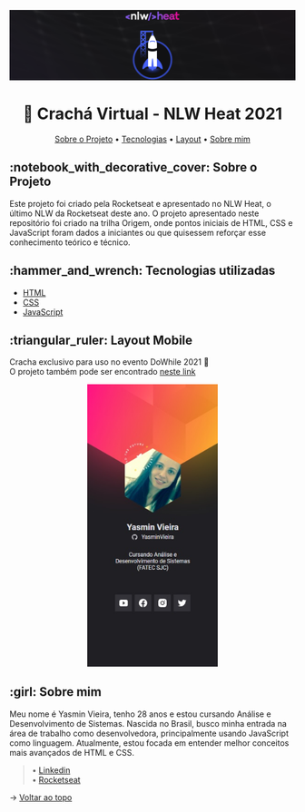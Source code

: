 <p align="center"> <img src="./nlw_heat.png" /></p>

<h1 align="center">🚀 Crachá Virtual - NLW Heat 2021</h1>

<p align="center">
  <a href="#about">Sobre o Projeto</a> •
  <a href="#technology">Tecnologias</a> •
  <a href="#layout">Layout</a> •
  <a href="#about-me">Sobre mim</a>
</p>

<h2 id="about">:notebook_with_decorative_cover: Sobre o Projeto</h2>

Este projeto foi criado pela Rocketseat e apresentado no NLW Heat, o último NLW da Rocketseat deste ano. O projeto apresentado neste repositório foi criado na trilha Origem, onde pontos iniciais de HTML, CSS e JavaScript foram dados a iniciantes ou que quisessem reforçar esse conhecimento teórico e técnico.
<h2 id="technology">:hammer_and_wrench: Tecnologias utilizadas</h2>

<ul>
  <li><a href="https://developer.mozilla.org/en-US/docs/Web/HTML">HTML</a></li>
  <li><a href="https://developer.mozilla.org/en-US/docs/Web/CSS">CSS</a></li>
  <li><a href="https://developer.mozilla.org/en-US/docs/Web/JavaScript/Reference">JavaScript</a></li>
</ul>

<h2 id="layout">:triangular_ruler: Layout Mobile</h2>

Cracha exclusivo para uso no evento DoWhile 2021 🚀<br>
O projeto também pode ser encontrado [neste link](https://yasminvieira.github.io/NLW-Heat/)

<p align="center">
  <img alt="Demonstração" src="https://github.com/YasminVieira/NLW-Heat/blob/main/images/cracha.jpg" width="230px" />
</p>

<h2 id="about-me">:girl: Sobre mim</h2>

Meu nome é Yasmin Vieira, tenho 28 anos e estou cursando Análise e Desenvolvimento de Sistemas. Nascida no Brasil, busco minha entrada na área de trabalho como desenvolvedora, principalmente usando JavaScript como linguagem. Atualmente, estou focada em entender melhor conceitos mais avançados de HTML e CSS. <br>
 
> • [Linkedin](https://www.linkedin.com/in/yasmin-vieira-b68641213/)<br>
> • [Rocketseat](https://app.rocketseat.com.br/me/yasmin-vieira-02498)



→ [Voltar ao topo](#topo)
